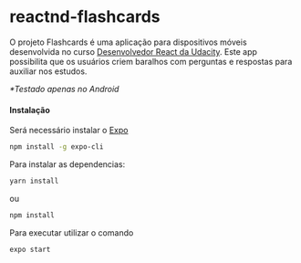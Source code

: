 # reactnd-flashcards

O projeto Flashcards é uma aplicação para dispositivos móveis desenvolvida no curso [Desenvolvedor React da Udacity](https://br.udacity.com/course/react-nanodegree--nd019). Este app possibilita que os usuários criem baralhos com perguntas e respostas para auxiliar nos estudos.

_*Testado apenas no Android_

#### Instalação

Será necessário instalar o [Expo](https://expo.io/)

```sh
npm install -g expo-cli
```

Para instalar as dependencias:

```sh
yarn install
```

ou

```sh
npm install
```

Para executar utilizar o comando

```sh
expo start
```